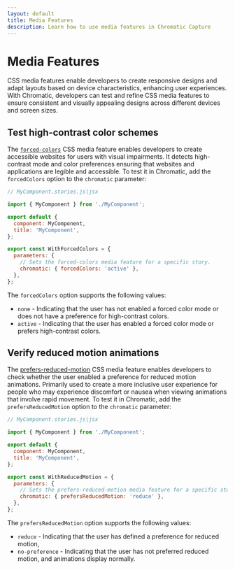 ```yaml
---
layout: default
title: Media Features
description: Learn how to use media features in Chromatic Capture
---
```


# Media Features

CSS media features enable developers to create responsive designs and adapt layouts based on device characteristics, enhancing user experiences. With Chromatic, developers can test and refine CSS media features to ensure consistent and visually appealing designs across different devices and screen sizes.

## Test high-contrast color schemes

The [`forced-colors`](https://developer.mozilla.org/en-US/docs/Web/CSS/@media/forced-colors) CSS media feature enables developers to create accessible websites for users with visual impairments. It detects high-contrast mode and color preferences ensuring that websites and applications are legible and accessible. To test it in Chromatic, add the `forcedColors` option to the `chromatic` parameter:

```js
// MyComponent.stories.js|jsx

import { MyComponent } from './MyComponent';

export default {
  component: MyComponent,
  title: 'MyComponent',
};

export const WithForcedColors = {
  parameters: {
    // Sets the forced-colors media feature for a specific story.
    chromatic: { forcedColors: 'active' },
  },
};
```

The `forcedColors` option supports the following values:

- `none` - Indicating that the user has not enabled a forced color mode or does not have a preference for high-contrast colors.
- `active` - Indicating that the user has enabled a forced color mode or prefers high-contrast colors.


## Verify reduced motion animations

The [prefers-reduced-motion](https://developer.mozilla.org/en-US/docs/Web/CSS/@media/prefers-reduced-motion) CSS media feature enables developers to check whether the user enabled a preference for reduced motion animations. Primarily used to create a more inclusive user experience for people who may experience discomfort or nausea when viewing animations that involve rapid movement. To test it in Chromatic, add the `prefersReducedMotion` option to the `chromatic` parameter:

```js
// MyComponent.stories.js|jsx

import { MyComponent } from './MyComponent';

export default {
  component: MyComponent,
  title: 'MyComponent',
};

export const WithReducedMotion = {
  parameters: {
    // Sets the prefers-reduced-motion media feature for a specific story.
    chromatic: { prefersReducedMotion: 'reduce' },
  },
};
```

The `prefersReducedMotion` option supports the following values:

- `reduce` - Indicating that the user has defined a preference for reduced motion, 
- `no-preference` - Indicating that the user has not preferred reduced motion, and animations display normally.